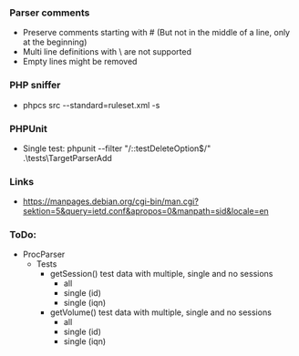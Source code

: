 ### Parser comments
* Preserve comments starting with # (But not in the middle of a line, only at the beginning)
* Multi line definitions with \ are not supported
* Empty lines might be removed

### PHP sniffer
* phpcs src --standard=ruleset.xml -s

### PHPUnit
* Single test: phpunit --filter "/::testDeleteOption$/" .\tests\TargetParserAdd

### Links
* https://manpages.debian.org/cgi-bin/man.cgi?sektion=5&query=ietd.conf&apropos=0&manpath=sid&locale=en

### ToDo:   
* ProcParser
    * Tests
        * getSession() test data with multiple, single and no sessions
            * all 
            * single (id)
            * single (iqn)
         * getVolume() test data with multiple, single and no sessions
             * all 
             * single (id)
             * single (iqn)